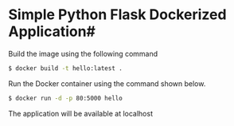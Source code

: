 # Simple Python Flask Dockerized Application#

Build the image using the following command

```bash
$ docker build -t hello:latest .
```

Run the Docker container using the command shown below.

```bash
$ docker run -d -p 80:5000 hello
```

The application will be available at localhost
